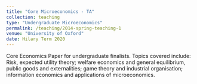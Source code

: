 ```yaml
---
title: "Core Microeconomics - TA"
collection: teaching
type: "Undergraduate Microeconomics"
permalink: /teaching/2014-spring-teaching-1
venue: "University of Oxford"
date: Hilary Term 2020
---
```


Core Economics Paper for undergraduate finalists. Topics covered include: Risk, expected utility theory; welfare economics and general equilibrium, public goods and externalities; game theory and industrial organisation; information economics and applications of microeconomics.
